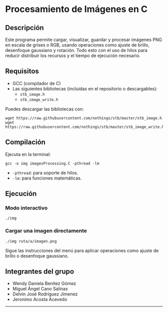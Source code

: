 # Procesamiento de Imágenes en C

## Descripción
Este programa permite cargar, visualizar, guardar y procesar imágenes PNG en escala de grises o RGB, usando operaciones como ajuste de brillo, desenfoque gaussiano y rotación. Todo esto con el uso de hilos para reducir distribuir los recursos y el tiempo de ejecución necesario.

## Requisitos
- GCC (compilador de C)
- Las siguientes bibliotecas (incluidas en el repositorio o descargables):
	- `stb_image.h`
	- `stb_image_write.h`

Puedes descargar las bibliotecas con:
```
wget https://raw.githubusercontent.com/nothings/stb/master/stb_image.h
wget https://raw.githubusercontent.com/nothings/stb/master/stb_image_write.h
```

## Compilación
Ejecuta en la terminal:

```
gcc -o img imagesProcessing.C -pthread -lm
```

- `-pthread`: para soporte de hilos.
- `-lm`: para funciones matemáticas.

## Ejecución

### Modo interactivo
```
./img
```

### Cargar una imagen directamente
```
./img ruta/a/imagen.png
```

Sigue las instrucciones del menú para aplicar operaciones como ajuste de brillo o desenfoque gaussiano.


## Integrantes del grupo

- Wendy Daniela Benitez Gómez
- Miguel Ángel Cano Salinas
- Delvin José Rodríguez Jimenez
- Jeronimo Acosta Acevedo


---
